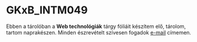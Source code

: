 # GKxB_INTM049
Ebben a tárolóban a **Web technológiák** tárgy fóliáit készítem elő, tárolom, tartom naprakészen. Minden észrevételt szívesen fogadok [e-mail](mailto:miklos.hatwagner@sze.hu) címemen.
